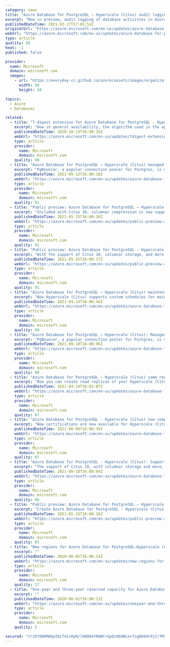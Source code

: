 ```yaml
---
category: news
title: "Azure Database for PostgreSQL – Hyperscale (Citus) audit logging via pgAudit now in public preview"
excerpt: "Now in preview, audit logging of database activities in Azure Database for PostgreSQL - Hyperscale (Citus) is available through the PostgreSQL audit extension pgAudit, providing detailed session and/or object audit logging."
publishedDateTime: 2021-02-17T17:01:53Z
originalUrl: "https://azure.microsoft.com/en-us/updates/azure-database-for-postgresql-hyperscale-citus-audit-logging-via-pgaudit-now-in-public-preview/"
webUrl: "https://azure.microsoft.com/en-us/updates/azure-database-for-postgresql-hyperscale-citus-audit-logging-via-pgaudit-now-in-public-preview/"
type: article
quality: 85
heat: -1
published: false

provider:
  name: Microsoft
  domain: microsoft.com
  images:
    - url: "https://everyday-cc.github.io/azure/assets/images/organizations/microsoft.com-50x50.jpg"
      width: 50
      height: 50

topics:
  - Azure
  - Databases

related:
  - title: "T-digest extension for Azure Database for PostgreSQL - Hyperscale (Citus)"
    excerpt: "Now in general availability, the algorithm used in the open source t-digest extension allows high performance percentile calculations on sizable distributed analytical workloads with improved accuracy."
    publishedDateTime: 2020-10-14T16:00:16Z
    webUrl: "https://azure.microsoft.com/en-us/updates/tdigest-extension-for-azure-database-for-postgresql-hyperscale-citus/"
    type: article
    provider:
      name: Microsoft
      domain: microsoft.com
    quality: 98
  - title: "Azure Database for PostgreSQL – Hyperscale (Citus) managed PgBouncer in public preview"
    excerpt: "PgBouncer, a popular connection pooler for Postgres, is now part of the Azure Database for PostgreSQL - Hyperscale (Citus) managed service."
    publishedDateTime: 2021-05-12T16:00:18Z
    webUrl: "https://azure.microsoft.com/en-us/updates/azure-database-for-postgresql-hyperscale-citus-managed-pgbouncer-in-public-preview/"
    type: article
    provider:
      name: Microsoft
      domain: microsoft.com
    quality: 91
  - title: "Public preview: Azure Database for PostgreSQL – Hyperscale (Citus) columnar compression"
    excerpt: "Included with Citus 10, columnar compression is now supported in the Hyperscale (Citus) option in Azure Database for PostgreSQL, a managed service running the open source Postgres database on Azure."
    publishedDateTime: 2021-05-25T16:00:16Z
    webUrl: "https://azure.microsoft.com/en-us/updates/public-preview-azure-database-for-postgresql-hyperscale-citus-columnar-compression/"
    type: article
    provider:
      name: Microsoft
      domain: microsoft.com
    quality: 91
  - title: "Public preview: Azure Database for PostgreSQL – Hyperscale (Citus) support for Citus 10"
    excerpt: "With the support of Citus 10, columnar storage, and more are now included in Azure Database for PostgreSQL – Hyperscale (Citus), a managed service running the open source Postgres database on Azure."
    publishedDateTime: 2021-05-25T16:00:17Z
    webUrl: "https://azure.microsoft.com/en-us/updates/public-preview-azure-database-for-postgresql-hyperscale-citus-support-for-citus-10/"
    type: article
    provider:
      name: Microsoft
      domain: microsoft.com
    quality: 91
  - title: "Azure Database for PostgreSQL – Hyperscale (Citus) maintenance schedules in public preview"
    excerpt: "Now Hyperscale (Citus) supports custom schedules for maintenance – specify your preferred day of the week and 30-minute time window."
    publishedDateTime: 2021-04-14T16:00:46Z
    webUrl: "https://azure.microsoft.com/en-us/updates/azure-database-for-postgresql-hyperscale-citus-maintenance-schedules-in-public-preview/"
    type: article
    provider:
      name: Microsoft
      domain: microsoft.com
    quality: 89
  - title: "Azure Database for PostgreSQL – Hyperscale (Citus): Managed PgBouncer now generally available"
    excerpt: "PgBouncer, a popular connection pooler for Postgres, is now part of the Azure Database for PostgreSQL - Hyperscale (Citus) managed service."
    publishedDateTime: 2021-08-18T16:00:06Z
    webUrl: "https://azure.microsoft.com/en-us/updates/azure-database-for-postgresql-hyperscale-citus-managed-pgbouncer-now-generally-available/"
    type: article
    provider:
      name: Microsoft
      domain: microsoft.com
    quality: 88
  - title: "Azure Database for PostgreSQL – Hyperscale (Citus) same region read replicas in public preview"
    excerpt: "Now you can create read replicas of your Hyperscale (Citus) server group for enhanced read scalability."
    publishedDateTime: 2021-04-14T16:01:07Z
    webUrl: "https://azure.microsoft.com/en-us/updates/azure-database-for-postgresql-hyperscale-citus-same-region-read-replicas-in-public-preview/"
    type: article
    provider:
      name: Microsoft
      domain: microsoft.com
    quality: 87
  - title: "Azure Database for PostgreSQL - Hyperscale (Citus) now compliant with additional certifications"
    excerpt: "New certifications are now available for Hyperscale (Citus) on Azure Database for PostgreSQL, a managed service running the open-source Postgres database on Azure. "
    publishedDateTime: 2021-06-09T16:00:39Z
    webUrl: "https://azure.microsoft.com/en-us/updates/azure-database-for-postgresql-hyperscale-citus-now-compliant-with-additional-certifications/"
    type: article
    provider:
      name: Microsoft
      domain: microsoft.com
    quality: 87
  - title: "Azure Database for PostgreSQL - Hyperscale (Citus): Support for Citus 10 now generally available"
    excerpt: "The support of Citus 10, with columnar storage and more, is now included in Azure Database for PostgreSQL – Hyperscale (Citus), a managed service running the open source Postgres database on Azure."
    publishedDateTime: 2021-08-18T16:00:04Z
    webUrl: "https://azure.microsoft.com/en-us/updates/azure-database-for-postgresql-hyperscale-citus-support-for-citus-10-now-generally-available/"
    type: article
    provider:
      name: Microsoft
      domain: microsoft.com
    quality: 86
  - title: "Public preview: Azure Database for PostgreSQL – Hyperscale (Citus) support for PostgreSQL 12 and 13"
    excerpt: "Create Azure Database for PostgreSQL - Hyperscale (Citus) server groups with Postgres 12 and Postgres 13, in addition to previously supported Postgres 11."
    publishedDateTime: 2021-05-25T16:00:16Z
    webUrl: "https://azure.microsoft.com/en-us/updates/public-preview-azure-database-for-postgresql-hyperscale-citus-support-for-postgresql-12-and-13/"
    type: article
    provider:
      name: Microsoft
      domain: microsoft.com
    quality: 85
  - title: "New regions for Azure Database for PostgreSQL—Hyperscale (Citus)"
    excerpt: ""
    publishedDateTime: 2020-06-01T16:00:14Z
    webUrl: "https://azure.microsoft.com/en-us/updates/new-regions-for-azure-database-for-postgresql-hyperscale-citus/"
    type: article
    provider:
      name: Microsoft
      domain: microsoft.com
    quality: 17
  - title: "One-year and three-year reserved capacity for Azure Database for PostgreSQL—Hyperscale (Citus)"
    excerpt: ""
    publishedDateTime: 2020-06-01T16:00:13Z
    webUrl: "https://azure.microsoft.com/en-us/updates/oneyear-and-threeyear-reserved-capacity-for-azure-database-for-postgresql-hyperscale-citus/"
    type: article
    provider:
      name: Microsoft
      domain: microsoft.com
    quality: 5

secured: "CrzKY6NOMAbpI6zf4icHyN/lHQ064YRmBt+SpQs9bOBLo+fig0H4d+9jC/7MyRqV4z2EKNdQlQVtjXt7UVgZsqKJskCm6BjK6s0vJjYXslIYKNJCZSfdpAfCVvXSZTcyiyyj14c6EtNp1fugK4Wtjn6o7wl5NXjvaUMhlKqySXFBUdds12bOHjFEUBBeL+b8/7qchcJ3AtXg4eskswQwycwmOA1Qe48ssyBQQjHwbk7beljbp654jTYQrP++fxgKH9SqqmtK3hhSyWS6whUcQo36Hizc8aOxoLNfv0YM/551ME2OIIsHRoUIySlFQdyPPttF335fneCPyjRflaI0dWcyfddmvzm7k0wLdcI6v/k=;eW8XAS9S78ycClaUeNeZIg=="
---
```


